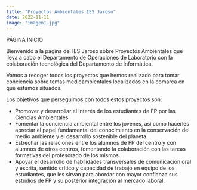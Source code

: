 ```yaml
---
title: "Proyectos Ambientales IES Jaroso"
date: 2022-11-11
image: "imagen1.jpg"
---
```


PÁGINA INICIO 

Bienvenido a la página del IES Jaroso sobre Proyectos Ambientales que lleva a cabo el Departamento de Operaciones de Laboratorio con la colaboración tecnológica del Departamento de Informática.  
  
Vamos a recoger todos los proyectos que hemos realizado para tomar conciencia sobre temas medioambientales localizados en la comarca en que estamos situados.

Los objetivos que perseguimos con todos estos proyectos son:
- Promover y desarrollar el interés de los estudiantes de FP por las Ciencias Ambientales.
- Fomentar la conciencia ambiental entre los jóvenes, así como hacerles apreciar el papel fundamental del conocimiento en la conservación del medio ambiente y el desarrollo sostenible del planeta.
- Estrechar las relaciones entre los alumnos de FP del centro y con alumnos de otros centros, fomentando la colaboración con las tareas formativas del profesorado de los mismos.
- Apoyar el desarrollo de habilidades transversales de comunicación oral y escrita, sentido crítico y capacidad de trabajo en equipo de los estudiantes, que les sirvan para abordar con mayor confianza sus estudios de FP y su posterior integración al mercado laboral.

